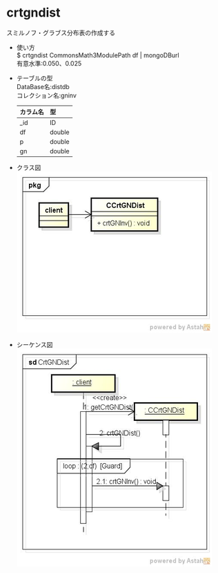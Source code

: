 crtgndist
=========
スミルノフ・グラブス分布表の作成する

* 使い方  
  $ crtgndist CommonsMath3ModulePath df | mongoDBurl  
  有意水準:0.050、0.025  

* テーブルの型  
  DataBase名:distdb  
  コレクション名:gninv  

  |カラム名|型     |
  |--------|-------|
  |_id     |ID     |
  |df      |double |
  |p       |double |
  |gn      |double |
  
* クラス図  
![crtgndist](images/pkgCrtGNDist.jpg)

* シーケンス図  
![crtgndist](images/sdCrtGNDist.jpg)
